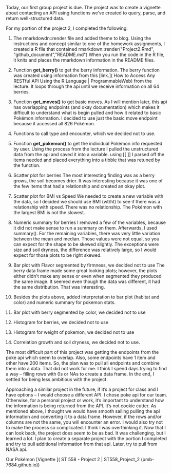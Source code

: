 
Today, our first group project is due.  The project was to create a vignette about contacting an API using functions we’ve created to query, parse, and return well-structured data.

For my portion of the project 2, I completed the following: 

1.	The rmarkdowdn::render file and added theme to blog.
Using the instructions and concept similar to one of the homework assignments, I created a R file that contained rmarkdown::render("Project2.Rmd", "github_document","README.md") When you run the code in the R file, it knits and places the rmarkdown information in the README files. 

2.	 Function **get_berry()** to get the berry information. 
The berry function was created using information from this [link.]( How to Access Any RESTful API Using the R Language | ProgrammableWeb) from the lecture.  It loops through the api until we receive information on all 64 berries.

3.	Function **get_moves()** to get basic moves.
As I will mention later, this api has overlapping endpoints (and okay documentation) which makes it difficult to understand what is begin pulled and how it related to basic Pokémon information.  I decided to use just the basic move endpoint because it accessed all 826 Pokémon.

4.	Functions to call type and encounter, which we decided not to use. 
5.	Function **get_pokemon()** to get the individual Pokémon info requested by user.
Using the process from the lecture I pulled the unstructured data from the api and saved it into a variable.  using [[ ]] I parsed off the items needed and placed everything into a tibble that was retuned by the function.

6.	Scatter plot for berries
The most interesting finding was as a berry grows, the soil becomes drier.  It was interesting because it was one of the few items that had a relationship and created an okay plot.

7.	Scatter plot for BMI vs Speed
We needed to create a new variable with the data, so I decided we should use BMI (wt/ht) to see if there was a relationship with speed. There was no relationship.  The Pokémon with the largest BMI is not the slowest.

8.	Numeric summary for berries
I removed a few of the variables, because it did not make sense to run a summary on them. Afterwards, I used summary(). For the remaining variables, there was very little variation between the mean and median. Those values were not equal, so you can expect for the shape to be skewed slightly.  The exceptions were size and soil dryness, the difference was relatively large, so I would expect for those plots to be right skewed. 

9.	Bar plot with Flavor segmented by firmness, we decided not to use
The berry data frame made some great looking plots; however, the plots either didn’t make any sense or even when segmented they produced the same image.  It seemed even though the data was different, it had the same distribution.  That was interesting.

10. Besides the plots above, added interpretation to bar plot (habitat and color) and numeric summary for pokemon stats.

11.	Bar plot with berry segmented by color, we decided not to use
12.	Histogram for berries, we decided not to use
13.	Histogram for weight of pokemon, we decided not to use
14.	Correlation growth and soil dryness, we decided not to use.

The most difficult part of this project was getting the endpoints from the poke api which seem to overlap.  Also, some endpoints have 1 item and other have 200 items. So, the plan was to pull all endpoints and combine them into a data.  That did not work for me.  I think I spend days trying to find a way –  filling rows with 0s or NAs to create a data frame.  In the end, I settled for being less ambitious with the project. 

Approaching a similar project in the future, if it’s a project for class and I have options – I would choose a different API.  I chose poke api for our team. Otherwise, for a personal project or work, it’s important to understand how the information is being returned from the API.  It’s not cookie cutter.  As mentioned above, I thought we would have smooth sailing pulling the api information and converting it to a data frame.  However, if the rows and/or columns are not the same, you will encounter an error.  I would also try not to make the process so complicated.  I think I was overthinking it.  Now that I can look back, the project does seem to be as bad. It was challenging, but I learned a lot.   I plan to create a separate project with the portion I completed and try to pull additional information from that api.  Later, try to pull from NASA api.

Our Pokémon [Vignette ]( ST 558 - Project 2 | ST558_Project_2 (pmb-7684.github.io))
